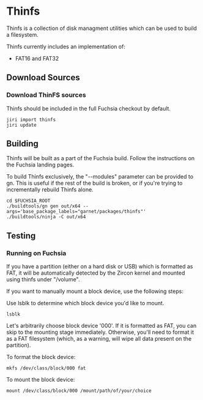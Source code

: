 # Thinfs

Thinfs is a collection of disk managment utilities which can be used to build a
filesystem.

Thinfs currently includes an implementation of:
 * FAT16 and FAT32

## Download Sources ##

### Download ThinFS sources ###

Thinfs should be included in the full Fuchsia checkout by default.

```shell
jiri import thinfs
jiri update
```

## Building ##

Thinfs will be built as a part of the Fuchsia build. Follow the instructions
on the Fuchsia landing pages.

To build Thinfs exclusively, the "--modules" parameter can be provided to gn.
This is useful if the rest of the build is broken, or if you're trying to
incrementally rebuild Thinfs alone.

```shell
cd $FUCHSIA_ROOT
./buildtools/gn gen out/x64 --args='base_package_labels="garnet/packages/thinfs"'
./buildtools/ninja -C out/x64
```

## Testing ##

### Running on Fuchsia ###

If you have a partition (either on a hard disk or USB) which is formatted as
FAT, it will be automatically detected by the Zircon kernel and mounted using
thinfs under "/volume".

If you want to manually mount a block device, use the following steps:

Use lsblk to determine which block device you'd like to mount.
```shell
lsblk
```

Let's arbitrarily choose block device '000'. If it is formatted as FAT, you can
skip to the mounting stage immediately. Otherwise, you'll need to format it as a
FAT filesystem (which, as a warning, will wipe all data present on the
partition).

To format the block device:
```shell
mkfs /dev/class/block/000 fat
```

To mount the block device:
```shell
mount /dev/class/block/000 /mount/path/of/your/choice
```
